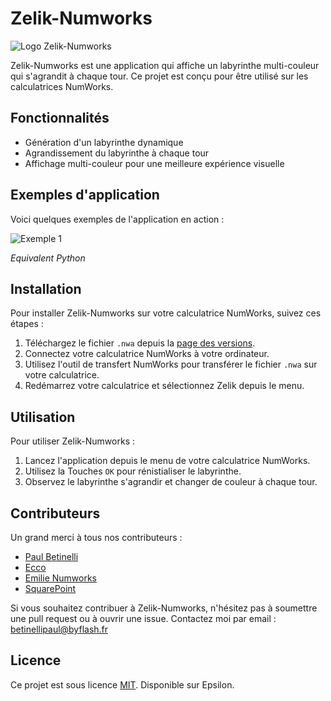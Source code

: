 # Zelik-Numworks

![Logo Zelik-Numworks](images/logo.png)

Zelik-Numworks est une application qui affiche un labyrinthe multi-couleur qui s'agrandit à chaque tour. Ce projet est conçu pour être utilisé sur les calculatrices NumWorks.

## Fonctionnalités

- Génération d'un labyrinthe dynamique
- Agrandissement du labyrinthe à chaque tour
- Affichage multi-couleur pour une meilleure expérience visuelle

## Exemples d'application

Voici quelques exemples de l'application en action :

![Exemple 1](images/ex.gif)


*Equivalent Python*

## Installation

Pour installer Zelik-Numworks sur votre calculatrice NumWorks, suivez ces étapes :

1. Téléchargez le fichier `.nwa` depuis la [page des versions](https://github.com/paul-zelik/zelik-numworks/releases).
2. Connectez votre calculatrice NumWorks à votre ordinateur.
3. Utilisez l'outil de transfert NumWorks pour transférer le fichier `.nwa` sur votre calculatrice.
4. Redémarrez votre calculatrice et sélectionnez Zelik depuis le menu.

## Utilisation

Pour utiliser Zelik-Numworks :

1. Lancez l'application depuis le menu de votre calculatrice NumWorks.
2. Utilisez la Touches `OK` pour rénistialiser le labyrinthe.
3. Observez le labyrinthe s'agrandir et changer de couleur à chaque tour.

## Contributeurs

Un grand merci à tous nos contributeurs :

- [Paul Betinelli](https://github.com/paul-zelik)
- [Ecco](https://github.com/Ecco)
- [Emilie Numworks](https://github.com/EmilieNumworks)
- [SquarePoint](https://my.numworks.com/python/squarepoint)

Si vous souhaitez contribuer à Zelik-Numworks, n'hésitez pas à soumettre une pull request ou à ouvrir une issue. Contactez moi par email : betinellipaul@byflash.fr

## Licence

Ce projet est sous licence [MIT](LICENSE). Disponible sur Epsilon.
